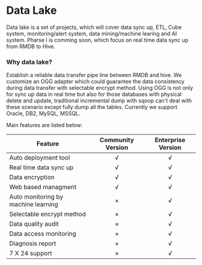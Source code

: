 # Data Lake
Data lake is a set of projects, which will cover data sync up, ETL, Cube system, monitoring/alert system, data mining/machine learing and AI system. Pharse I is comming soon, which focus on real time data sync up from RMDB to Hive.

### Why data lake?
Establish a reliable data transfer pipe line between RMDB and hive. We customize an OGG adapter which could guarantee the data consistency during data transfer with selectable encrypt method. Using OGG is not only for sync up data in real time but also for those databases with physical delete and update, traditional incremental dump with sqoop can't deal with these scenario except fully dump all the tables. Currently we support Oracle, DB2, MySQL, MSSQL.

Main features are listed below: 

| Feature        | Community Version | Enterprise Version  |
| ------------- |:-------------:| :-----:|
| Auto deployment tool|√|√|
| Real time data sync up|√|√|
| Data encryption|√|√|
| Web based managment|√|√|
| Auto monitoring by machine learning|×|√|
| Selectable encrypt method|×|√|
| Data quality audit|×|√|
| Data access monitoring|×|√|
| Diagnosis report|×|√|
| 7 X 24 support|×|√|

